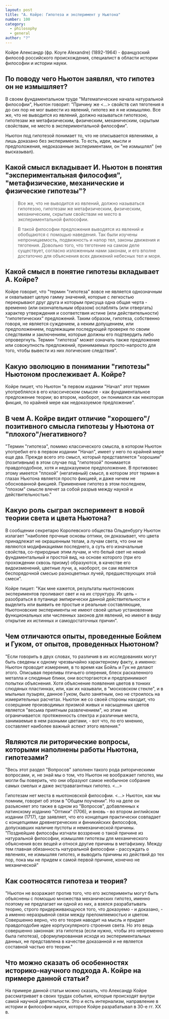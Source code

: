 ```yaml
---
layout: post
title: "А. Койре: Гипотеза и эксперимент у Ньютона"
number: 100
category:
  - philosophy
  - general
author: "?"
---
```


Койре Александр (фр. Koyrе Alexandre) (1892-1964) - французский философ российского происхождения, специалист в области истории философии и истории науки.

## По поводу чего Ньютон заявлял, что гипотез он не измышляет?
В своем фундаментальном труде "Математические начала натуральной философии", Ньютон говорит: "Причину же <…> свойств сил тяготения я до сих пор не мог вывести из явлений, гипотез же я не измышляю. Все же, что не выводится из явлений, должно называться гипотезою, гипотезам же метафизическим, физическим, механическим, скрытым свойствам, не место в экспериментальной философии".

Ньютон под гипотезой понимает то, что не описывается явлениями, а лишь доказано без эксперимента. То есть, идеи, мысли и предположения, недоказанные экспериментами, он "не измышлял" (не высказывал).

## Какой смысл вкладывает И. Ньютон в понятия "экспериментальная философия", "метафизические, механические и физические гипотезы"?
> Все же, что не выводится из явлений, должно называться гипотезою, гипотезам же метафизическим, физическим, механическим, скрытым свойствам не место в экспериментальной философии.

> В такой философии предложения выводятся из явлений и обобщаются с помощью наведения. Так были изучены непроницаемость, подвижность и напор тел, законы движения и тяготения. Довольно того, что тяготение на самом деле существует, согласно изложенным нами законам, и его вполне достаточно для объяснения всех движений небесных тел и моря.

## Какой смысл в понятие гипотезы вкладывает А. Койре?
Койре говорит, что "термин "гипотеза" вовсе не является однозначным и охватывает целую гамму значений, которые с легкостью перекрывают друг друга и которым присуща одна общая черта - временно (или окончательным образом) ослаблять (или отвергать) характер утверждения и соответствия истине (или действительности) "гипотетических" предложений. Таким образом, гипотеза, собственно говоря, не является суждением, а неким допущением, или предположением, подлежащим последующей проверке по своим следствиям и заключениям, которые должны его подтвердить либо опровергнуть. Термин "гипотеза" может означать также предложение или совокупность предложений, принимаемых просто-напросто для того, чтобы вывести из них логические следствия".

## Какую эволюцию в понимании "гипотезы" Ньютоном прослеживает А. Койре?
Койре пишет, что Ньютон "в первом издании "Начал" этот термин употреблялся в его классическом смысле - как фундаментальное предложение теории; во втором, наоборот, он понимался как некоторая фикция, по крайней мере как недоказуемое предложение".

## В чем А. Койре видит отличие "хорошего"/позитивного смысла гипотезы у Ньютона от "плохого"/негативного?
"Термин "гипотеза", помимо классического смысла, в котором Ньютон употребил его в первом издании "Начал", имеет у него по крайней мере еще два. Прежде всего это смысл, который представляется "хорошим" (позитивным) в этом случае под "гипотезой" понимается правдоподобное, хотя и недоказуемое предположение. В противовес этому имеется "плохой" (негативный) смысл, в котором этот термин в глазах Ньютона является просто фикцией, и даже ничем не обоснованной фикцией. Применение гипотез в этом последнем, "плохом" смысле влечет за собой разрыв между наукой и действительностью."

## Какую роль сыграл эксперимент в новой теории света и цвета Ньютона?
В сообщении секретарю Королевского общества Ольденбургу Ньютон излагает "наиболее прочные основы оптики, он доказывает, что цвета принадлежат не окрашенным телам, а лучам света, что они не являются модификациями последнего, а суть его изначальные свойства, со-природные этим лучам, и что белый свет не некий фундаментальный и простой вид, на основе которого (при его прохождении сквозь призму) образуются, в качестве его видоизменений, цветные лучи, а, наоборот, он сам является беспорядочной смесью разноцветных лучей, предшествующих этой смеси".

Койре пишет: "Как мне кажется, результаты ньютоновских экспериментов проливают свет и на их структуру. Их цель - разобраться в путанице эмпирически данной действительности и выделить или выявить ее простые и реальные составляющие, Ньютоновские эксперименты не имеют своей целью установление функциональных или численных законов для явлений, но имеют в виду открытие их истинных и самодостаточных причин".

## Чем отличаются опыты, проведенные Бойлем и Гуком, от опытов, проведенных Ньютоном?
"Если говорить в двух словах, то различия в их исследованиях могут быть сведены к одному чрезвычайно характерному факту, а именно: Ньютон проводит измерения, в то время как Бойль и Гук не делают этого. Описывая переливы птичьего оперения, блеск раскаленного металла и слюдяные блики, они восторгаются и предпринимают попытки объяснения. Хотя объяснение появления цветов в тонких слюдяных пластинках, или, как их называли, в "московском стекле", и в мыльных пузырях, данное Гуком, было занятным, оно не строилось на измерительных расчетах.
Ньютон же со своей стороны находит, что созерцание производимых призмой живых и насыщенных цветов является "весьма приятным развлечением", но этим не ограничивается: протяженность спектра и различные места, занимаемые в нем разными цветами, - вот что, по его мнению, составляет наиболее важный аспект этого явления."

## Являются ли риторические вопросы, которыми наполнены работы Ньютона, гипотезами?
"Весь этот раздел "Вопросов" заполнен такого рода риторическими вопросами, и, не знай мы о том, что Ньютон не воображает гипотез, мы могли бы поверить, что они образуют самое необычное собрание самых смелых и даже экстравагантных гипотез. <...>

Гипотезам нет места в ньютоновской философии. <...> Ньютон, как мы помним, говорит об этом в "Общем поучении". Но на деле он разъясняет это также в одном из "Вопросов", добавленных к латинскому изданию "Оптики" (1706), и вновь - во втором английском издании (1717), где заявляет, что его концепция практически совпадает с концепциями древнегреческих и финикийских философов, допускавших наличие пустоты и немеханической причины. "Позднейшие философы изгнали воззрение о такой причине из натуральной философии, измышляя гипотезы для механического объяснения всех вещей и относя другие причины в метафизику. Между тем главная обязанность натуральной философии - рассуждать о явлениях, не измышляя гипотез, и выводить причины из действий до тех пор, пока мы не придем к самой первой причине, конечно не механической"

## Как соотносятся гипотеза и теория?
"Ньютон не возражает против того, что его эксперименты могут быть объяснены с помощью множества механических гипотез, именно поэтому не предлагает ни одной из них, а взялся разрабатывать теорию, строго придерживающуюся того, что доказуемо - и доказано, - а именно неразрывной связи между преломляемостью и цветом. Совершенно верно, что его теория наводит на мысль и придает правдоподобие идее корпускулярного строения света. Но это вещь совершенно законная: эта гипотеза (если нужно, чтобы это непременно была гипотеза), сформулированная исходя из экспериментальных данных, не представлена в качестве доказанной и не является составной частью его теории."

## Что можно сказать об особенностях историко-научного подхода А. Койре на примере данной статьи?
На примере данной статьи можно сказать, что Александр Койре рассматривает в своих трудах события, которые происходят внутри самой научной деятельности. Это и есть интернализм, направление в истории и философии науки, которое Койре разрабатывал в 30-е гг. XX в.

